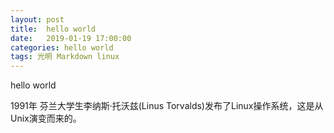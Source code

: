 ```yaml
---
layout: post
title:  hello world
date:   2019-01-19 17:00:00
categories: hello world
tags: 光明 Markdown linux
---
```

hello world

1991年 芬兰大学生李纳斯·托沃兹(Linus Torvalds)发布了Linux操作系统，这是从Unix演变而来的。

